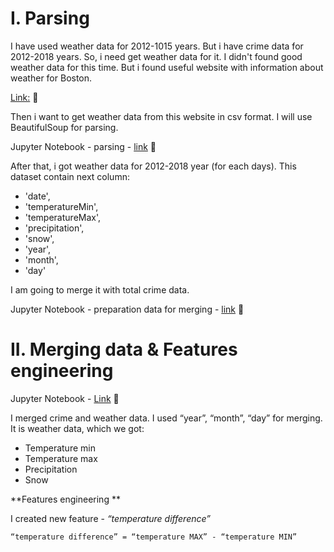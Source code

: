 # I. Parsing

I have used weather data for 2012-1015 years.  But i have crime data for 2012-2018 years. So, i need get weather data for it.
I didn't found good weather data for this time. But i found useful website with information about weather for Boston. 

[Link:](https://www.usclimatedata.com/climate/boston/massachusetts/united-states/usma0046/2012/1) :link:


Then i want to get weather data from this website in csv format. I will use BeautifulSoup for parsing. 

Jupyter Notebook - parsing - [link](https://github.com/OleksandrKosovan/predicting-boston-offense/blob/master/5-weather-data/1-parsing-for-weather-data.ipynb) :link:

After that, i got weather data for 2012-2018 year (for each days). This dataset contain next column:

- 'date', 
- 'temperatureMin', 
- 'temperatureMax', 
- 'precipitation', 
- 'snow',
- 'year', 
- 'month', 
- 'day'

I am going to merge it with total crime data.

Jupyter Notebook - preparation data for merging - [link](https://github.com/OleksandrKosovan/predicting-boston-offense/blob/master/5-weather-data/2-preparation-weather-data-for-merging.ipynb) :link:

# II. Merging data & Features engineering

Jupyter Notebook - [Link](https://github.com/OleksandrKosovan/Boston-offenses-research-predict/blob/master/5-weather-data/3-merge-offenses-data-with-weather.ipynb) :link:

I merged crime and weather data. I used “year”, “month”, “day” for merging. It is weather data, which we got:
- Temperature min
- Temperature max
- Precipitation 
- Snow

**Features engineering **

I created new feature - *“temperature difference”*

`“temperature difference” = “temperature MAX” - “temperature MIN”`










